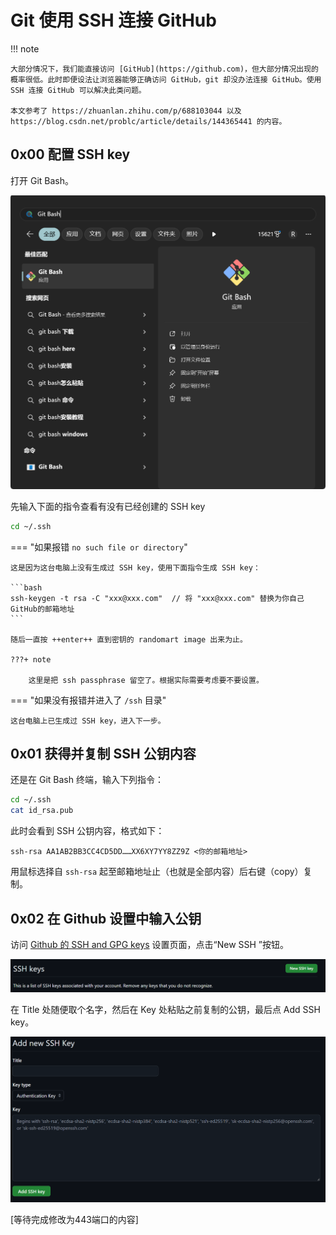 # Git 使用 SSH 连接 GitHub

!!! note

    大部分情况下，我们能直接访问 [GitHub](https://github.com)，但大部分情况出现的概率很低。此时即便设法让浏览器能够正确访问 GitHub，git 却没办法连接 GitHub。使用 SSH 连接 GitHub 可以解决此类问题。
    
    本文参考了 https://zhuanlan.zhihu.com/p/688103044 以及 https://blog.csdn.net/problc/article/details/144365441 的内容。



## 0x00 配置 SSH key

打开 Git Bash。

![git-bash-in-windows-search-result](../../../../assets/images/git/git-bash-in-windows-search-result.png)

先输入下面的指令查看有没有已经创建的 SSH key

```bash
cd ~/.ssh
```

=== "如果报错 `no such file or directory`"

    这是因为这台电脑上没有生成过 SSH key，使用下面指令生成 SSH key：
    
    ```bash
    ssh-keygen -t rsa -C "xxx@xxx.com"  // 将 "xxx@xxx.com" 替换为你自己GitHub的邮箱地址
    ```
    
    随后一直按 ++enter++ 直到密钥的 randomart image 出来为止。
    
    ???+ note
    
        这里是把 ssh passphrase 留空了。根据实际需要考虑要不要设置。


=== "如果没有报错并进入了 `/ssh` 目录"

    这台电脑上已生成过 SSH key，进入下一步。


## 0x01 获得并复制 SSH 公钥内容

还是在 Git Bash 终端，输入下列指令：

```bash
cd ~/.ssh
cat id_rsa.pub
```

此时会看到 SSH 公钥内容，格式如下：

```
ssh-rsa AA1AB2BB3CC4CD5DD……XX6XY7YY8ZZ9Z <你的邮箱地址>
```

用鼠标选择自 `ssh-rsa` 起至邮箱地址止（也就是全部内容）后右键（copy）复制。

## 0x02 在 Github 设置中输入公钥

访问 [Github 的 SSH and GPG keys](https://github.com/settings/keys) 设置页面，点击“New SSH ”按钮。

![add-ssh-key-in-github-key-settings](../../../../assets/images/git/add-ssh-key-in-github-key-settings.png)

在 Title 处随便取个名字，然后在 Key 处粘贴之前复制的公钥，最后点 Add SSH key。

![add-new-ssh-key-in-github](../../../../assets/images/git/add-new-ssh-key-in-github.png)



[等待完成修改为443端口的内容]
